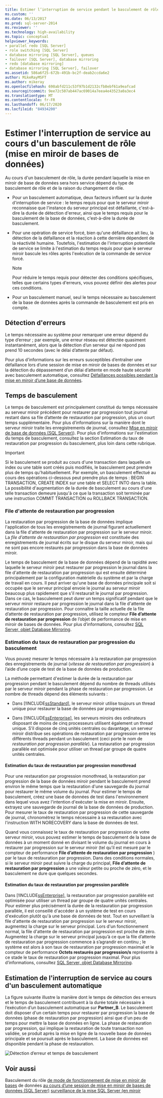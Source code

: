 ```yaml
---
title: Estimer l’interruption de service pendant le basculement de rôle (mise en miroir de bases de données) | Microsoft Docs
ms.custom: ''
ms.date: 06/13/2017
ms.prod: sql-server-2014
ms.reviewer: ''
ms.technology: high-availability
ms.topic: conceptual
helpviewer_keywords:
- parallel redo [SQL Server]
- role switching [SQL Server]
- database mirroring [SQL Server], queues
- failover [SQL Server], database mirroring
- redo [database mirroring]
- database mirroring [SQL Server], failover
ms.assetid: 586a6f25-672b-491b-bc2f-deab2ccda6e2
author: MikeRayMSFT
ms.author: mikeray
ms.openlocfilehash: 698abfd211c53f97b1d2132cfb8ebf61a9eafcad
ms.sourcegitcommit: 9ee72c507ab447ac69014a7eea4e43523a0a3ec4
ms.translationtype: MT
ms.contentlocale: fr-FR
ms.lasthandoff: 06/17/2020
ms.locfileid: "84934200"
---
```

# <a name="estimate-the-interruption-of-service-during-role-switching-database-mirroring"></a>Estimer l'interruption de service au cours d'un basculement de rôle (mise en miroir de bases de données)
  Au cours d'un basculement de rôle, la durée pendant laquelle la mise en miroir de base de données sera hors service dépend du type de basculement de rôle et de la raison du changement de rôle.

-   Pour un basculement automatique, deux facteurs influent sur la durée d'interruption de service : le temps requis pour que le serveur miroir reconnaisse que l'instance du serveur principal est défaillante, c'est-à-dire la durée de détection d'erreur, ainsi que le temps requis pour le basculement de la base de données, c'est-à-dire la durée de basculement.

-   Pour une opération de service forcé, bien qu'une défaillance ait lieu, la détection de la défaillance et la réaction à cette dernière dépendent de la réactivité humaine. Toutefois, l'estimation de l'interruption potentielle de service se limite à l'estimation du temps requis pour que le serveur miroir bascule les rôles après l'exécution de la commande de service forcé.

    > [!NOTE]
    >  Pour réduire le temps requis pour détecter des conditions spécifiques, telles que certains types d'erreurs, vous pouvez définir des alertes pour ces conditions.

-   Pour un basculement manuel, seul le temps nécessaire au basculement de la base de données après la commande de basculement est pris en compte.

## <a name="error-detection"></a>Détection d'erreurs
 Le temps nécessaire au système pour remarquer une erreur dépend du type d’erreur ; par exemple, une erreur réseau est détectée quasiment instantanément, alors que la détection d’un serveur qui ne répond pas prend 10 secondes (avec le délai d’attente par défaut).

 Pour plus d’informations sur les erreurs susceptibles d’entraîner une défaillance lors d’une session de mise en miroir de bases de données et sur la détection du dépassement d’un délai d’attente en mode haute sécurité avec basculement automatique, consultez [Défaillances possibles pendant la mise en miroir d’une base de données](possible-failures-during-database-mirroring.md).

## <a name="failover-time"></a>Temps de basculement
 Le temps de basculement est principalement constitué du temps nécessaire au serveur miroir précédent pour restaurer par progression tout journal restant dans sa file d’attente de restauration par progression, plus un court temps supplémentaire. Pour plus d’informations sur la manière dont le serveur miroir traite les enregistrements de journal, consultez [Mise en miroir de base de données &#40;SQL Server&#41;](database-mirroring-sql-server.md)). Pour plus d'informations sur l'estimation du temps de basculement, consultez la section Estimation du taux de restauration par progression du basculement, plus loin dans cette rubrique.

> [!IMPORTANT]
>  Si le basculement se produit au cours d'une transaction dans laquelle un index ou une table sont créés puis modifiés, le basculement peut prendre plus de temps qu'habituellement.  Par exemple, un basculement effectué au cours des opérations ci-dessous peut prendre plus de temps : BEGIN TRANSACTION, CREATE INDEX sur une table et SELECT INTO dans la table. La possibilité d'augmentation de la durée de basculement au cours d'une telle transaction demeure jusqu'à ce que la transaction soit terminée par une instruction COMMIT TRANSACTION ou ROLLBACK TRANSACTION.

### <a name="the-redo-queue"></a>File d'attente de restauration par progression
 La restauration par progression de la base de données implique l'application de tous les enregistrements de journal figurant actuellement dans la file d'attente de restauration par progression sur le serveur miroir. La *file d’attente de restauration par progression* est constituée des enregistrements de journal écrits sur le disque du serveur miroir, mais qui ne sont pas encore restaurés par progression dans la base de données miroir.

 Le temps de basculement de la base de données dépend de la rapidité avec laquelle le serveur miroir peut restaurer par progression le journal dans la file d'attente de restauration par progression qui est ensuite déterminé principalement par la configuration matérielle du système et par la charge de travail en cours. Il peut arriver qu'une base de données principale soit si occupée que le serveur principal envoie le journal au serveur miroir beaucoup plus rapidement que s'il restaurait le journal par progression. Dans ce cas, le basculement peut durer un temps significatif pendant que le serveur miroir restaure par progression le journal dans la file d'attente de restauration par progression. Pour connaître la taille actuelle de la file d’attente de restauration par progression, utilisez le compteur **File d’attente de restauration par progression** de l’objet de performance de mise en miroir de bases de données. Pour plus d’informations, consultez [SQL Server, objet Database Mirroring](../../relational-databases/performance-monitor/sql-server-database-mirroring-object.md).

### <a name="estimating-the-failover-redo-rate"></a>Estimation du taux de restauration par progression du basculement
 Vous pouvez mesurer le temps nécessaire à la restauration par progression des enregistrements de journal (*vitesse de restauration par progression*) à l’aide d’une copie de test de la base de données de production.

 La méthode permettant d'estimer la durée de la restauration par progression pendant le basculement dépend du nombre de threads utilisés par le serveur miroir pendant la phase de restauration par progression. Le nombre de threads dépend des éléments suivants :

-   Dans [!INCLUDE[ssStandard](../../includes/ssstandard-md.md)], le serveur miroir utilise toujours un thread unique pour restaurer la base de données par progression.

-   Dans [!INCLUDE[ssEnterprise](../../includes/ssenterprise-md.md)], les serveurs miroirs des ordinateurs disposant de moins de cinq processeurs utilisent également un thread unique. S’il dispose de cinq unités centrales ou davantage, un serveur miroir distribue ses opérations de restauration par progression entre les différents threads pendant un basculement (ceci porte le nom de *restauration par progression parallèle*). La restauration par progression parallèle est optimisée pour utiliser un thread par groupe de quatre unités centrales.

#### <a name="estimating-the-single-threaded-redo-rate"></a>Estimation du taux de restauration par progression monothread
 Pour une restauration par progression monothread, la restauration par progression de la base de données miroir pendant le basculement prend environ le même temps que la restauration d'une sauvegarde du journal pour restaurer le même volume du journal. Pour estimer le temps de basculement, créez une base de données de test dans l'environnement dans lequel vous avez l'intention d'exécuter la mise en miroir. Ensuite, extrayez une sauvegarde de journal de la base de données de production. Pour mesurer le taux de restauration par progression de cette sauvegarde de journal, chronométrez le temps nécessaire à sa restauration avec l'instruction WITH NORECOVERY dans la base de données de test.

 Quand vous connaissez le taux de restauration par progression de votre serveur miroir, vous pouvez estimer le temps de basculement de la base de données à un moment donné en divisant le volume du journal en cours à restaurer par progression sur le serveur miroir (tel qu’il est mesuré par le compteur de performance **File d’attente de restauration par progression** ) par le taux de restauration par progression. Dans des conditions normales, si le serveur miroir peut suivre la charge du principal, **File d’attente de restauration par progression** a une valeur petite ou proche de zéro, et le basculement ne dure que quelques secondes.

#### <a name="estimating-the-parallel-redo-rate"></a>Estimation du taux de restauration par progression parallèle
 Dans [!INCLUDE[ssEnterprise](../../includes/ssenterprise-md.md)], la restauration par progression parallèle est optimisée pour utiliser un thread par groupe de quatre unités centrales. Pour estimer plus précisément la durée de la restauration par progression parallèle, il est conseillé d'accéder à un système de test en cours d'exécution plutôt qu'à une base de données de test. Tout en surveillant la file d'attente de restauration par progression sur le serveur miroir, augmentez la charge sur le serveur principal. Lors d'un fonctionnement normal, la file d'attente de restauration par progression est proche de zéro. Augmentez la charge sur le serveur principal jusqu’à ce que la file d’attente de restauration par progression commence à s’agrandir en continu ; le système est alors à son taux de restauration par progression maximal et le compteur de performance **Octets restaurés par progression/s** représente à ce stade le taux de restauration par progression maximal. Pour plus d’informations, consultez [SQL Server, objet Database Mirroring](../../relational-databases/performance-monitor/sql-server-database-mirroring-object.md).

## <a name="estimating-interruption-of-service-during-automatic-failover"></a>Estimation de l'interruption de service au cours d'un basculement automatique
 La figure suivante illustre la manière dont le temps de détection des erreurs et le temps de basculement contribuent à la durée totale nécessaire à l’exécution d’un basculement automatique sur **Partner_B**. Le basculement doit disposer d'un certain temps pour restaurer par progression la base de données (phase de restauration par progression) ainsi que d'un peu de temps pour mettre la base de données en ligne. La phase de restauration par progression, qui implique la restauration de toute transaction non validée, se produit après la mise en ligne de la nouvelle base de données principale et se poursuit après le basculement. La base de données est disponible pendant la phase de restauration.

 ![Détection d’erreur et temps de basculement](../media/dbm-failovauto-time.gif "Détection d’erreur et temps de basculement")

## <a name="see-also"></a>Voir aussi
 Basculement du rôle [de mode de fonctionnement de mise en miroir de bases](database-mirroring-operating-modes.md) de données [au cours d’une session de mise en miroir de bases de données &#40;SQL Server&#41;](role-switching-during-a-database-mirroring-session-sql-server.md) [surveillance de la mise SQL Server &#40;en miroir](monitoring-database-mirroring-sql-server.md)



